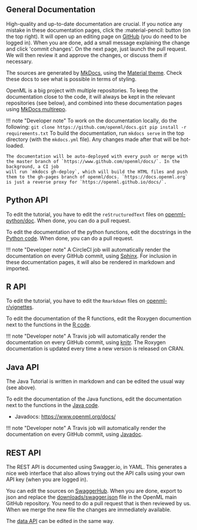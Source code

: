 ## General Documentation
High-quality and up-to-date documentation are crucial. If you notice any mistake in these documentation pages, click the :material-pencil: button (on the top right). It will open up an editing page on [GitHub](https://github.com/) (you do need to be logged in). When you are done, add a small message explaining the change and click 'commit changes'. On the next page, just launch the pull request. We will then review it and approve the changes, or discuss them if necessary.

The sources are generated by [MkDocs](http://www.mkdocs.org/), using the [Material theme](https://squidfunk.github.io/mkdocs-material/).
Check these docs to see what is possible in terms of styling.

OpenML is a big project with multiple repositories. To keep the documentation close to the code, it will always be kept in the relevant repositories (see below), and 
combined into these documentation pages using [MkDocs multirepo](https://github.com/jdoiro3/mkdocs-multirepo-plugin/issues/3).

!!! note "Developer note"
    To work on the documentation locally, do the following:
    ```
    git clone https://github.com/openml/docs.git
    pip install -r requirements.txt
    ```
    To build the documentation, run `mkdocs serve` in the top directory (with the `mkdocs.yml` file). Any changes made after that will be hot-loaded.

    The documentation will be auto-deployed with every push or merge with the master branch of `https://www.github.com/openml/docs/`. In the background, a CI job
    will run `mkdocs gh-deploy`, which will build the HTML files and push them to the gh-pages branch of openml/docs. `https://docs.openml.org` is just a reverse proxy for `https://openml.github.io/docs/`.


## Python API
To edit the tutorial, you have to edit the `reStructuredText` files on [openml-python/doc](https://github.com/openml/openml-python/tree/master/doc). When done, you can do a pull request.

To edit the documentation of the python functions, edit the docstrings in the [Python code](https://github.com/openml/openml-python/openml). When done, you can do a pull request.

!!! note "Developer note"
    A CircleCI job will automatically render the documentation on every GitHub commit, using [Sphinx](http://www.sphinx-doc.org/en/stable/).
    For inclusion in these documentation pages, it will also be rendered in markdown and imported.

## R API
To edit the tutorial, you have to edit the `Rmarkdown` files on [openml-r/vignettes](https://github.com/openml/openml-r/tree/master/vignettes).

To edit the documentation of the R functions, edit the Roxygen documention next to the functions in the [R code](https://github.com/openml/openml-r/R).

!!! note "Developer note"
    A Travis job will automatically render the documentation on every GitHub commit, using [knitr](https://yihui.name/knitr/). The Roxygen documentation is updated every time a new version is released on CRAN.

## Java API
The Java Tutorial is written in markdown and can be edited the usual way (see above).

To edit the documentation of the Java functions, edit the documentation next to the functions in the [Java code](https://github.com/openml/java/apiconnector).

- Javadocs: https://www.openml.org/docs/

!!! note "Developer note"
    A Travis job will automatically render the documentation on every GitHub commit, using [Javadoc](http://www.oracle.com/technetwork/java/javase/tech/index-137868.html).

## REST API
The REST API is documented using Swagger.io, in YAML. This generates a nice web interface that also allows trying out the API calls using your own API key (when you are logged in).

You can edit the sources on [SwaggerHub](https://app.swaggerhub.com/apis/openml/openml/1.0.0). When you are done, export to json and replace the [downloads/swagger.json](https://github.com/openml/OpenML/blob/master/downloads/swagger.json) file in the OpenML main GitHub repository. You need to do a pull request that is then reviewed by us. When we merge the new file the changes are immediately available.

The [data API](https://app.swaggerhub.com/apis/openml/openml_file/1.0.0) can be edited in the same way.
